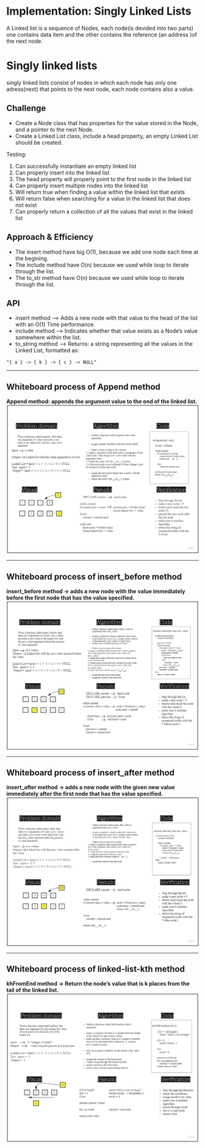 # Implementation: Singly Linked Lists
A Linked list is a sequence of Nodes, each node(is devided into two parts) one contains data item and the other contains the reference (an address )of the next node.

# Singly linked lists
singly linked lists consist of nodes in which each node has only one adress(next) that points to the next node, each node contains also a value.

## Challenge
- Create a Node class that has properties for the value stored in the Node, and a pointer to the next Node.
- Create a Linked List class, include a head property, an empty Linked List should be created.


Testing: 
1. Can successfully instantiate an empty linked list
2. Can properly insert into the linked list
3. The head property will properly point to the first node in the linked list
4. Can properly insert multiple nodes into the linked list
5. Will return true when finding a value within the linked list that exists
6. Will return false when searching for a value in the linked list that does not exist
7. Can properly return a collection of all the values that exist in the linked list


## Approach & Efficiency
- The insert method have big O(1), because we add one node each time at the begining.
- The include method have O(n) because we used while loop to iterate through the list.
- The to_str method have O(n) because we used while loop to iterate through the list.

## API 
- insert method --> Adds a new node with that value to the head of the list with an O(1) Time performance.
- include method --> Indicates whether that value exists as a Node’s value somewhere within the list.
- to_string method --> Returns: a string representing all the values in the Linked List, formatted as:
```
"{ a } -> { b } -> { c } -> NULL"
```
_____________________________________________
## Whiteboard process of Append method
**Append method: appends the argument value to the end of the linked list.**
![](./append.jpg)
_____________________________________________
## Whiteboard process of insert_before method
**insert_before method -> adds a new node with the value immediately before the first node that has the value specified.**
![](./insert_before.jpg)
_____________________________________________
## Whiteboard process of insert_after method
**insert_after method -> adds a new node with the given new value immediately after the first node that has the value specified.**
![](./insert_after.jpg)
_____________________________________________
## Whiteboard process of linked-list-kth method
**khFromEnd method -> Return the node’s value that is k places from the tail of the linked list.**
![](./kh_method.jpg)